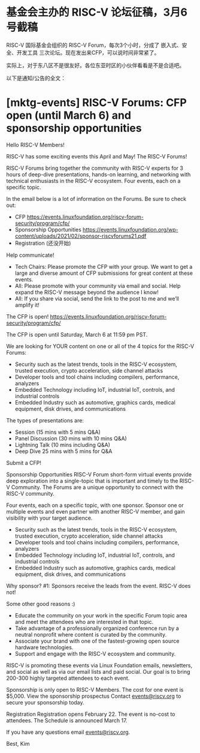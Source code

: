 # 基金会主办的 RISC-V 论坛征稿，3月6号截稿

RISC-V 国际基金会组织的 RISC-V Forum，每次3个小时，分成了 嵌入式、安全、开发工具 三次论坛。现在发出来CFP，可以说时间非常紧了。

实际上，对于东八区不是很友好。各位东亚时区的小伙伴看看是不是合适吧。

以下是通知/公告的全文：

# [mktg-events] RISC-V Forums: CFP open (until March 6) and sponsorship opportunities

Hello RISC-V Members!

RISC-V has some exciting events this April and May! The RISC-V Forums!

RISC-V Forums bring together the community with RISC-V experts for 3 hours of deep-dive presentations, hands-on learning, and networking with technical enthusiasts in the RISC-V ecosystem. Four events, each on a specific topic.

In the email below is a lot of information on the Forums. Be sure to check out:

- CFP https://events.linuxfoundation.org/riscv-forum-security/program/cfp/
- Sponsorship Opportunities https://events.linuxfoundation.org/wp-content/uploads/2021/02/sponsor-riscvforums21.pdf
- Registration (还没开始)


Help communicate!

- Tech Chairs: Please promote the CFP with your group. We want to get a large and diverse amount of CFP submissions for great content at these events.
- All: Please promote with your community via email and social. Help expand the RISC-V message beyond the audience I know!
- All: If you share via social, send the link to the post to me and we’ll amplify it!

The CFP is open! https://events.linuxfoundation.org/riscv-forum-security/program/cfp/

The CFP is open until Saturday, March 6 at 11:59 pm PST.

We are looking for YOUR content on one or all of the 4 topics for the RISC-V Forums:

- Security such as the latest trends, tools in the RISC-V ecosystem, trusted execution, crypto acceleration, side channel attacks
- Developer tools and tool chains including compilers, performance, analyzers
- Embedded Technology including IoT, industrial IoT, controls, and industrial controls
- Embedded Industry such as automotive, graphics cards, medical equipment, disk drives, and communications


The types of presentations are:

- Session (15 mins with 5 mins Q&A)
- Panel Discussion (30 mins with 10 mins Q&A)
- Lightning Talk (10 mins including Q&A)
- Deep Dive 25 mins with 5 mins for Q&A


Submit a CFP!

Sponsorship Opportunities
RISC-V Forum short-form virtual events provide deep exploration into a single-topic that is important and timely to the RISC-V Community. The Forums are a unique opportunity to connect with the RISC-V community.

Four events, each on a specific topic, with one sponsor. Sponsor one or multiple events and even partner with another RISC-V member, and gain visibility with your target audience.

- Security such as the latest trends, tools in the RISC-V ecosystem, trusted execution, crypto acceleration, side channel attacks
- Developer tools and tool chains including compilers, performance, analyzers
- Embedded Technology including IoT, industrial IoT, controls, and industrial controls
- Embedded Industry such as automotive, graphics cards, medical equipment, disk drives, and communications


Why sponsor?
#1: Sponsors receive the leads from the event. RISC-V does not!

Some other good reasons :)

- Educate the community on your work in the specific Forum topic area and meet the attendees who are interested in that topic.
- Take advantage of a professionally organized conference run by a neutral nonprofit where content is curated by the community.
- Associate your brand with one of the fastest-growing open source hardware technologies.
- Support and engage with the RISC-V ecosystem and community.


RISC-V is promoting these events via Linux Foundation emails, newsletters, and social as well as via our email lists and paid social. Our goal is to bring 200-300 highly targeted attendees to each event.

Sponsorship is only open to RISC-V Members. The cost for one event is $5,000.
View the sponsorship prospectus
Contact events@riscv.org to secure your sponsorship today.

Registration
Registration opens February 22. The event is no-cost to attendees.
The Schedule is announced March 17.


If you have any questions email events@riscv.org.

Best,
Kim
